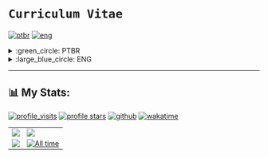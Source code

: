 # `Curriculum Vitae`
[![ptbr](https://img.shields.io/badge/languages-PTBR-darkgreen.svg)](https://github.com/dudushy "Português Brasileiro") [![eng](https://img.shields.io/badge/-ENG-darkblue.svg)](https://github.com/dudushy "English")
<details>
<summary>:green_circle: PTBR</summary>

## `Olá mundo`, sou o Eduardo "dudushy" Talarico :smile:
> <img align="left" alt="Brazil" width="22px" src="img/brazil.png" />Brasileiro, 23 anos :birthday:

### :trophy: Objetivos:

- Crescer profissionalmente
- Solucionar problemas
- Contribuir para a sociedade
- Adquirir conhecimento
- Trabalhar em equipe
- Desenvolver e criar

### :sparkling_heart: Paixões:

- Aprender
- Programar
- Ajudar
- Criar
- Jogar
- Ouvir música

### :star2: Qualidades:

- Determinado
- Prático
- Calmo
- Proativo
- Honesto
- Prudente
- Compreensivo
- Detalhista
- Persistente
- Empático
- Criativo
- Lógico

---
### :globe_with_meridians: Conexões:

[<img align="left" alt="LinkedIn" width="32px" src="img/linkedin.png" />][linkedin]
[<img align="left" alt="Discord" width="52px" src="img/discord.png" />][discord]
[<img align="left" alt="Steam" width="32px" src="img/steam.png" />][steam]
[<img align="left" alt="Spotify" width="32px" src="img/spotify.png" />][spotify]
<br>
<br>

---
### :brain: Linguagens de programação conhecidas:

- <img align="left" alt="Python" width="26px" src="img/python.png" /> Python

- <img align="left" alt="Java" width="26px" src="img/java.png" /> Java

- <img align="left" alt="JavaScript" width="26px" src="img/javascript.png" /> JavaScript

- <img align="left" alt="SQL" width="26px" src="img/sql.png" /> SQL

- <img align="left" alt="HTML" width="26px" src="img/html.png" /> HTML

- <img align="left" alt="CSS" width="26px" src="img/css.png" /> CSS

- <img align="left" alt="CSharp" width="26px" src="img/csharp.png" /> C#

- <img align="left" alt="PHP" width="26px" src="img/php.png" /> PHP
    
- <img align="left" alt="TypeScript" width="26px" src="img/typescript.png" /> TypeScript
    
- <img align="left" alt="SASS" width="26px" src="img/sass.png" /> SASS

- <img align="left" alt="BASH" width="26px" src="img/bash.png" /> BASH

- <img align="left" alt="BATCH" width="26px" src="img/batch.png" /> BATCH
<br>

### :hammer_and_wrench: Ferramentas conhecidas:

- <img align="left" alt="Visual Studio Code" width="26px" src="img/vscode.png" /> [Visual Studio Code][vscode]

- <img align="left" alt="pgAdmin" width="26px" src="img/pgadmin.png" /> [pgAdmin][pgadmin]

- <img align="left" alt="NetBeans" width="26px" src="img/netbeans.png" /> [NetBeans][netbeans]

- <img align="left" alt="Sublime Text" width="26px" src="img/sublimetext.png" /> [Sublime Text][sublimetext]

- <img align="left" alt="Notepad++" width="26px" src="img/notepadplusplus.png" /> [Notepad++][notepadplusplus]

- <img align="left" alt="Visual Studio" width="26px" src="img/vs.png" /> [Visual Studio][vs]

- <img align="left" alt="Postman" width="26px" src="img/postman.png" /> [Postman][postman]
    
- <img align="left" alt="SSMS" width="26px" src="img/ssms.png" /> [SSMS][ssms]
    
- <img align="left" alt="GitHub Desktop" width="26px" src="img/github-desktop.png" /> [GitHub Desktop][githubdesktop]

- <img align="left" alt="XAMPP" width="26px" src="img/xampp.png" /> [XAMPP][xampp]
    
- <img align="left" alt="BlueStacks" width="26px" src="img/bluestacks.png" /> [BlueStacks][bluestacks]

- <img align="left" alt="Insomnia" width="26px" src="img/insomnia.png" /> [Insomnia][insomnia]

- <img align="left" alt="Android Studio" width="26px" src="img/androidstudio.png" /> [Android Studio][androidstudio]

- <img align="left" alt="FileZilla" width="26px" src="img/filezilla.png" /> [FileZilla][filezilla]

- <img align="left" alt="Ionic" width="26px" src="img/ionic.png" /> [Ionic][ionic]

- <img align="left" alt="NodeJS" width="26px" src="img/nodejs.png" /> [NodeJS][nodejs]
    
- <img align="left" alt="AWS" width="26px" src="img/aws.png" /> [AWS][aws]
    
- <img align="left" alt="Angular" width="26px" src="img/angular.png" /> [Angular][angular]
    
- <img align="left" alt="Firebase" width="26px" src="img/firebase.png" /> [Firebase][firebase]

- <img align="left" alt="WSL" width="26px" src="img/wsl.webp" /> [WSL][wsl]

- <img align="left" alt="DBeaver" width="26px" src="img/dbeaver.png" /> [DBeaver][dbeaver]

- <img align="left" alt="WinSCP" width="26px" src="img/winscp.png" /> [WinSCP][winscp]

- <img align="left" alt="CodeIgniter" width="26px" src="img/codeigniter.webp" /> [CodeIgniter][codeigniter]

- <img align="left" alt="Composer" width="26px" src="img/composer.png" /> [Composer][composer]
<br>

---
## :mortar_board: Formação:

- :heavy_check_mark: *(2018)* Ensino médio completo **Colégio Ideal**
- :heavy_check_mark: *(2019 - 2022)* Ensino superior completo **Ciência da Computação** - **UNIP (Universidade Paulista)**

---
## :bookmark_tabs: Experiência:

- :heavy_check_mark: (*05/2022 - 12/2022*) Estagiário **SPEDO COMERCIO DE PRODUTOS AUTOMOTIVOS E SERVICOS LTDA**

- :heavy_check_mark: (*02/2023 - 12/2023*) Analista de Desenvolvimento de Sistemas **SPEDO COMERCIO DE PRODUTOS AUTOMOTIVOS E SERVICOS LTDA**

- :diamond_shape_with_a_dot_inside: (*02/2024*) Programador de Sistemas de Informação  **Upriset Solucoes**

###### Resumo de atividades:
> - Desenvolvimento de Aplicações Web (PHP, JavaScript, Angular)
> - Desenvolvimento de Aplicações Mobile (Ionic, Angular, NodeJS)
> - Estruturação e manutenção em Banco de Dados (MySQL, phpMyAdmin, SQLite)
> - Integração de plugins, páginas, componentes, mídias e serviços
> - Consumo de Web Services e APIs
> - Criação de layouts, paletas de cores
> - Desenvolvimento e manutenção de múltiplos apps
> - Correção de bugs
> - Interfaces dinâmicas e responsivas
> - Manipulação de arquivos
> - Formatação de texto, imagem, data e dados
> - Sincronização de dados em nuvem
> - Utilização de Emuladores para testar e desenvolver apps
> - Estruturação e desenvolvimento de Aplicações Mobile
> - Criação e consumo de Banco de Dados (SQLite)

---
## :heavy_plus_sign: Informações adicionais:

- Conhecimento avançado de Inglês

- Criação de projetos simples em Java (CRUD)

- Elaboração de trabalhos extracurriculares, fazendo algoritmos e BOTs com intuito de automatizar certas tarefas do dia-a-dia (bot de mensagens, criptografia, matemática, formatação de texto)

- Tenho contato com jogos e computadores (de todos os tipos e categorias, online e offline) desde pequeno, sempre admirei cada detalhe existente nos jogos (funcionamento, gráficos, mecânicas e desenvolvimento)

- Projetos Open Source no GitHub

- Freelances de Websites

<p align="right">(<a href="#curriculum-vitae">voltar ao topo</a>)</p>

---
</details>

<details>
<summary>:large_blue_circle: ENG</summary>

## `Hello World`, I'm Eduardo "dudushy" Talarico :smile:
> <img align="left" alt="Brazil" width="22px" src="img/brazil.png" />Brazilian, 23 years old :birthday:

### :trophy: Goals:

- Grow professionally
- Solve problems
- Contribute to society
- Acquire knowledge
- Team work
- Develop and create

### :sparkling_heart: Passions:

- Learn
- Code
- Help
- Create
- Play
- Listen to music

### :star2: Qualities:

- Determined
- Practical
- Calm
- Proactive
- Honest
- Prudent
- Comprehensive
- Detail-oriented
- Persistent
- Empathic
- Creative
- Logical

---
### :globe_with_meridians: Connections:

[<img align="left" alt="LinkedIn" width="32px" src="img/linkedin.png" />][linkedin]
[<img align="left" alt="Discord" width="52px" src="img/discord.png" />][discord]
[<img align="left" alt="Steam" width="32px" src="img/steam.png" />][steam]
[<img align="left" alt="Spotify" width="32px" src="img/spotify.png" />][spotify]
<br>
<br>

---
### :brain: Known programming languages:

- <img align="left" alt="Python" width="26px" src="img/python.png" /> Python

- <img align="left" alt="Java" width="26px" src="img/java.png" /> Java

- <img align="left" alt="JavaScript" width="26px" src="img/javascript.png" /> JavaScript

- <img align="left" alt="SQL" width="26px" src="img/sql.png" /> SQL

- <img align="left" alt="HTML" width="26px" src="img/html.png" /> HTML

- <img align="left" alt="CSS" width="26px" src="img/css.png" /> CSS

- <img align="left" alt="CSharp" width="26px" src="img/csharp.png" /> C#

- <img align="left" alt="PHP" width="26px" src="img/php.png" /> PHP
    
- <img align="left" alt="TypeScript" width="26px" src="img/typescript.png" /> TypeScript
    
- <img align="left" alt="SASS" width="26px" src="img/sass.png" /> SASS

- <img align="left" alt="BASH" width="26px" src="img/bash.png" /> BASH

- <img align="left" alt="BATCH" width="26px" src="img/batch.png" /> BATCH
<br>

### :hammer_and_wrench: Known tools:

- <img align="left" alt="Visual Studio Code" width="26px" src="img/vscode.png" /> [Visual Studio Code][vscode]

- <img align="left" alt="pgAdmin" width="26px" src="img/pgadmin.png" /> [pgAdmin][pgadmin]

- <img align="left" alt="NetBeans" width="26px" src="img/netbeans.png" /> [NetBeans][netbeans]

- <img align="left" alt="Sublime Text" width="26px" src="img/sublimetext.png" /> [Sublime Text][sublimetext]

- <img align="left" alt="Notepad++" width="26px" src="img/notepadplusplus.png" /> [Notepad++][notepadplusplus]

- <img align="left" alt="Visual Studio" width="26px" src="img/vs.png" /> [Visual Studio][vs]
    
- <img align="left" alt="Postman" width="26px" src="img/postman.png" /> [Postman][postman]
    
- <img align="left" alt="SSMS" width="26px" src="img/ssms.png" /> [SSMS][ssms]
    
- <img align="left" alt="GitHub Desktop" width="26px" src="img/github-desktop.png" /> [GitHub Desktop][githubdesktop]

- <img align="left" alt="XAMPP" width="26px" src="img/xampp.png" /> [XAMPP][xampp]
    
- <img align="left" alt="BlueStacks" width="26px" src="img/bluestacks.png" /> [BlueStacks][bluestacks]

- <img align="left" alt="Insomnia" width="26px" src="img/insomnia.png" /> [Insomnia][insomnia]

- <img align="left" alt="Android Studio" width="26px" src="img/androidstudio.png" /> [Android Studio][androidstudio]
   
- <img align="left" alt="FileZilla" width="26px" src="img/filezilla.png" /> [FileZilla][filezilla]

- <img align="left" alt="Ionic" width="26px" src="img/ionic.png" /> [Ionic][ionic]

- <img align="left" alt="NodeJS" width="26px" src="img/nodejs.png" /> [NodeJS][nodejs]
    
- <img align="left" alt="AWS" width="26px" src="img/aws.png" /> [AWS][aws]
    
- <img align="left" alt="Angular" width="26px" src="img/angular.png" /> [Angular][angular]
    
- <img align="left" alt="Firebase" width="26px" src="img/firebase.png" /> [Firebase][firebase]

- <img align="left" alt="WSL" width="26px" src="img/wsl.webp" /> [WSL][wsl]

- <img align="left" alt="DBeaver" width="26px" src="img/dbeaver.png" /> [DBeaver][dbeaver]

- <img align="left" alt="WinSCP" width="26px" src="img/winscp.png" /> [WinSCP][winscp]

- <img align="left" alt="CodeIgniter" width="26px" src="img/codeigniter.webp" /> [CodeIgniter][codeigniter]

- <img align="left" alt="Composer" width="26px" src="img/composer.png" /> [Composer][composer]
<br>

---
## :mortar_board: Formation:

- :heavy_check_mark: *(2018)* Complete high school **Colégio Ideal**
- :heavy_check_mark: *(2019 - 2022)* Complete university **Computer Science** - **UNIP (Universidade Paulista)**

---
## :bookmark_tabs: Experience:

- :heavy_check_mark: (*05/2022 - 12/2022*) Estagiário **SPEDO COMERCIO DE PRODUTOS AUTOMOTIVOS E SERVICOS LTDA**

- :heavy_check_mark: (*02/2023 - 12/2023*) Systems Development Analyst **SPEDO COMERCIO DE PRODUTOS AUTOMOTIVOS E SERVICOS LTDA**

- :diamond_shape_with_a_dot_inside: (*02/2024*) Information Systems Programmer  **Upriset Solucoes**

###### Summary of activities:
> - Web Application Development (PHP, JavaScript, Angular)
> - Mobile application development (Ionic, Angular, NodeJS)
> - Database structuring and maintenance (MySQL, phpMyAdmin, SQLite)
> - Integration of plugins, pages, components, media and services
> - Consumption of Web Services and APIs
> - Creating layouts and color palettes
> - Development and maintenance of multiple apps
> - Bug fixing
> - Dynamic and responsive interfaces
> - File handling
> - Text, image, date and data formatting
> - Cloud data synchronization
> - Using emulators to test and develop apps
> - Structuring and developing mobile applications
> - Creating and using databases (SQLite)

---
## :heavy_plus_sign: Additional information:

- Advanced English knowledge

- Creation of simple Java projects (CRUD)

- Elaboration of extracurricular projects, making algorithms and BOTs with the aim of automating certain daily tasks (message bot, cryptography, math, text formatting)

- I've been in contact with games and computers (of all kinds and categories, online and offline) since I was little, I've always admired every detail in the games (functioning, graphics, mechanics and development)

- Open Source Projects on GitHub

- Websites Freelances 

<p align="right">(<a href="#curriculum-vitae">back to top</a>)</p>
</details>

---
## :bar_chart: My Stats:
[![profile_visits](https://komarev.com/ghpvc/?username=dudushy&style=flat-square&label=Profile+Visits)](https://github.com/dudushy "since Dec 25, 2021")
[![profile stars](https://img.shields.io/github/stars/dudushy?label=Profile+Stars)](https://github.com/dudushy)
[![github](https://img.shields.io/github/followers/dudushy?logo=github)](https://github.com/dudushy?tab=followers)
[![wakatime](https://wakatime.com/badge/user/93ba8c47-113a-429d-a9a3-0fdfb901b21b.svg)](https://wakatime.com/@93ba8c47-113a-429d-a9a3-0fdfb901b21b "since Apr 8, 2021")

<div align="center">
    <a href="https://github.com/dudushy">
        <table style="table-layout: auto;">
            <tr>
                <td>
                    <img style="vertical-align: bottom; display: block; object-fit: cover;" src="https://github-readme-stats.vercel.app/api?username=dudushy&theme=dark&show_icons=true&count_private=true">
                </td>
                <td>
                    <img style="vertical-align: bottom; display: block; object-fit: cover;" src="https://github-readme-streak-stats.herokuapp.com/?user=dudushy&theme=dark">
                </td>
            </tr>
            <tr>
                <td>
                    <img style="vertical-align: bottom; display: block; object-fit: cover;" width="100%" src="https://github-readme-stats.vercel.app/api/top-langs/?username=dudushy&theme=dark&layout=compact">
                </td>
                <td>
                    <img style="vertical-align: bottom; display: block; object-fit: fill;" height="100%" src="https://wakatime.com/share/@dudushy/feb3dee1-ee9c-47f9-b9b5-29e73cf5cad9.svg" title="All time">
                </td>
            </tr>
        </table>
    </a>
</div>


[linkedin]: https://www.linkedin.com/in/eduardo-talarico/
[discord]: https://discordapp.com/users/564590102949658634/
[steam]: https://steamcommunity.com/id/dudushy/
[spotify]: https://open.spotify.com/user/u8cq59bsrp4cdmp2haxrxu9pi/
[vscode]: https://code.visualstudio.com/
[pgadmin]: https://www.pgadmin.org/
[netbeans]: https://netbeans.apache.org/
[sublimetext]: https://www.sublimetext.com/
[notepadplusplus]: https://notepad-plus-plus.org/
[vs]: https://visualstudio.microsoft.com/vs/
[postman]: https://www.postman.com/
[ssms]: https://docs.microsoft.com/sql/ssms/
[githubdesktop]: https://desktop.github.com/
[xampp]: https://www.apachefriends.org/index.html/
[bluestacks]: https://www.bluestacks.com/
[insomnia]: https://insomnia.rest/
[androidstudio]: https://developer.android.com/studio/
[filezilla]: https://filezilla-project.org/
[ionic]: https://ionic.io/
[nodejs]: https://nodejs.org/
[aws]: https://aws.amazon.com/
[angular]: https://angular.io/
[firebase]: https://firebase.google.com/
[wsl]: https://ubuntu.com/desktop/wsl/
[dbeaver]: https://dbeaver.io/download/
[winscp]: https://winscp.net/download.php/
[codeigniter]: https://codeigniter.com/download/
[composer]: https://getcomposer.org/download/
